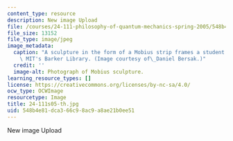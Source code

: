 ```yaml
---
content_type: resource
description: New image Upload
file: /courses/24-111-philosophy-of-quantum-mechanics-spring-2005/548b4e81dca366c98ac9a8ae21b0ee51_24-111s05-th.jpg
file_size: 13152
file_type: image/jpeg
image_metadata:
  caption: "A sculpture in the form of a Mobius strip frames a student studying in\
    \ MIT's Barker Library. (Image courtesy of\_Daniel Bersak.)"
  credit: ''
  image-alt: Photograph of Mobius sculpture.
learning_resource_types: []
license: https://creativecommons.org/licenses/by-nc-sa/4.0/
ocw_type: OCWImage
resourcetype: Image
title: 24-111s05-th.jpg
uid: 548b4e81-dca3-66c9-8ac9-a8ae21b0ee51
---
```

New image Upload